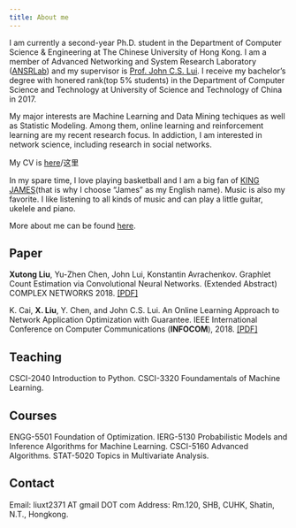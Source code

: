 ```yaml
---
title: About me
---
```

I am currently a second-year Ph.D. student in the Department of Computer Science & Engineering at The Chinese University of Hong Kong. I am a member of Advanced Networking and System Research Laboratory ([ANSRLab](http://ansrlab.cse.cuhk.edu.hk/)) and my supervisor is [Prof. John C.S. Lui](http://www.cse.cuhk.edu.hk/~cslui/). I receive my bachelor’s degree with honered rank(top 5% students) in the Department of Computer Science and Technology at University of Science and Technology of China in 2017.

My major interests are Machine Learning and Data Mining techiques as well as Statistic Modeling. Among them, online learning and reinforcement learning are my recent research focus. In addiction, I am interested in network science, including research in social networks.

My CV is [here](http://appsrv.cse.cuhk.edu.hk/~liuxt/Resume.pdf)/这里

In my spare time, I love playing basketball and I am a big fan of [KING JAMES](https://en.wikipedia.org/wiki/LeBron_James)(that is why I choose “James” as my English name). Music is also my favorite. I like listening to all kinds of music and can play a little guitar, ukelele and piano.

More about me can be found [here](https://xutongliu.me/wiki/).

## Paper

**Xutong Liu**, Yu-Zhen Chen, John Lui, Konstantin Avrachenkov. Graphlet Count Estimation via Convolutional Neural Networks. (Extended Abstract) COMPLEX NETWORKS 2018. [[PDF]](https://hal.inria.fr/hal-01936850/file/camera-ready.pdf)

K. Cai, **X. Liu**, Y. Chen, and John C.S. Lui. An Online Learning Approach to Network Application Optimization with Guarantee. IEEE International Conference on Computer Communications (**INFOCOM**), 2018. [[PDF]](http://appsrv.cse.cuhk.edu.hk/~liuxt/lmg-infocom-18.pdf)


## Teaching
CSCI-2040 Introduction to Python.
CSCI-3320 Foundamentals of Machine Learning.

## Courses
ENGG-5501 Foundation of Optimization.
IERG-5130 Probabilistic Models and Inference Algorithms for Machine Learning.
CSCI-5160 Advanced Algorithms.
STAT-5020 Topics in Multivariate Analysis.

## Contact 
Email:
liuxt2371 AT gmail DOT com
Address:
Rm.120, SHB, CUHK, Shatin, N.T., Hongkong.


